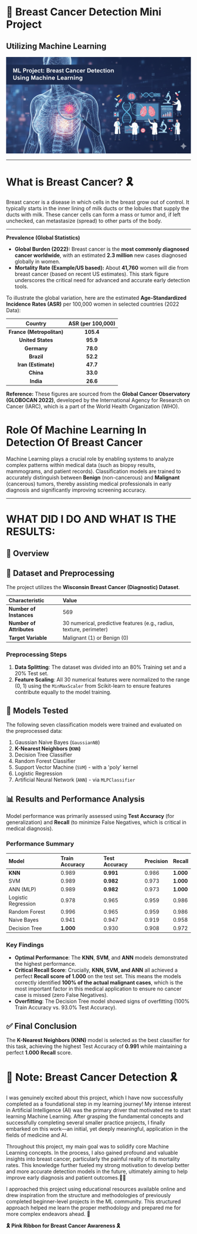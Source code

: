 # 🔬 Breast Cancer Detection Mini Project
## Utilizing Machine Learning

<img src="./img/createdbyai.png" alt="An image related to Breast Cancer Detection">

---

# What is Breast Cancer? 🎗️

Breast cancer is a disease in which cells in the breast grow out of control. It typically starts in the inner lining of milk ducts or the lobules that supply the ducts with milk. These cancer cells can form a mass or tumor and, if left unchecked, can metastasize (spread) to other parts of the body.

---
**Prevalence (Global Statistics)**

- **Global Burden (2022):** Breast cancer is the **most commonly diagnosed cancer worldwide**, with an estimated **2.3 million** new cases diagnosed globally in women.
- **Mortality Rate (Example/US based):** About **41,760** women will die from breast cancer (based on recent US estimates). This stark figure underscores the critical need for advanced and accurate early detection tools.

To illustrate the global variation, here are the estimated **Age-Standardized Incidence Rates (ASR)** per 100,000 women in selected countries (2022 Data):

| Country | ASR (per 100,000) |
| :---: | :---: |
| **France (Metropolitan)** | **105.4** |
| **United States** | **95.9** |
| **Germany** | **78.0** |
| **Brazil** | **52.2** |
| **Iran (Estimate)** | **47.7** |
| **China** | **33.0** |
| **India** | **26.6** |

**Reference:** These figures are sourced from the **Global Cancer Observatory (GLOBOCAN 2022)**, developed by the International Agency for Research on Cancer (IARC), which is a part of the World Health Organization (WHO).


# Role Of Machine Learning In Detection Of Breast Cancer

Machine Learning plays a crucial role by enabling systems to analyze complex patterns within medical data (such as biopsy results, mammograms, and patient records). Classification models are trained to accurately distinguish between **Benign** (non-cancerous) and **Malignant** (cancerous) tumors, thereby assisting medical professionals in early diagnosis and significantly improving screening accuracy.

---

# WHAT DID I DO AND WHAT IS THE RESULTS:



## 🎯 Overview

## 💾 Dataset and Preprocessing

The project utilizes the **Wisconsin Breast Cancer (Diagnostic) Dataset**.

| Characteristic | Value |
| :--- | :--- |
| **Number of Instances** | 569 |
| **Number of Attributes** | 30 numerical, predictive features (e.g., radius, texture, perimeter) |
| **Target Variable** | Malignant (1) or Benign (0) |

### Preprocessing Steps

1.  **Data Splitting**: The dataset was divided into an 80% Training set and a 20% Test set.
2.  **Feature Scaling**: All 30 numerical features were normalized to the range (0, 1) using the `MinMaxScaler` from Scikit-learn to ensure features contribute equally to the model training.

## 🤖 Models Tested

The following seven classification models were trained and evaluated on the preprocessed data:

1.  Gaussian Naive Bayes (`GaussianNB`)
2.  **K-Nearest Neighbors (`KNN`)**
3.  Decision Tree Classifier
4.  Random Forest Classifier
5.  Support Vector Machine (`SVM`) - with a 'poly' kernel
6.  Logistic Regression
7.  Artificial Neural Network (`ANN`) - via `MLPClassifier`

## 📊 Results and Performance Analysis

Model performance was primarily assessed using **Test Accuracy** (for generalization) and **Recall** (to minimize False Negatives, which is critical in medical diagnosis).

### Performance Summary

| Model | Train Accuracy | **Test Accuracy** | Precision | **Recall** |
| :--- | :--- | :--- | :--- | :--- |
| **KNN** | 0.989 | **0.991** | 0.986 | **1.000** |
| SVM | 0.989 | **0.982** | 0.973 | **1.000** |
| ANN (MLP) | 0.989 | **0.982** | 0.973 | **1.000** |
| Logistic Regression | 0.978 | 0.965 | 0.959 | 0.986 |
| Random Forest | 0.996 | 0.965 | 0.959 | 0.986 |
| Naive Bayes | 0.941 | 0.947 | 0.919 | 0.958 |
| Decision Tree | **1.000** | 0.930 | 0.908 | 0.972 |

### Key Findings

* **Optimal Performance**: The **KNN**, **SVM**, and **ANN** models demonstrated the highest performance.
* **Critical Recall Score**: Crucially, **KNN, SVM, and ANN** all achieved a perfect **Recall score of 1.000** on the test set. This means the models correctly identified **100% of the actual malignant cases**, which is the most important factor in this medical application to ensure no cancer case is missed (zero False Negatives).
* **Overfitting**: The Decision Tree model showed signs of overfitting (100% Train Accuracy vs. 93.0% Test Accuracy).

## ✅ Final Conclusion

The **K-Nearest Neighbors (KNN)** model is selected as the best classifier for this task, achieving the highest Test Accuracy of **0.991** while maintaining a perfect **1.000 Recall** score.


# 🌟 Note: Breast Cancer Detection 🎗️

I was genuinely excited about this project, which I have now successfully completed as a foundational step in my learning journey! My intense interest in Artificial Intelligence (AI) was the primary driver that motivated me to start learning Machine Learning. After grasping the fundamental concepts and successfully completing several smaller practice projects, I finally embarked on this work—an initial, yet deeply meaningful, application in the fields of medicine and AI.

Throughout this project, my main goal was to solidify core Machine Learning concepts. In the process, I also gained profound and valuable insights into breast cancer, particularly the painful reality of its mortality rates. This knowledge further fueled my strong motivation to develop better and more accurate detection models in the future, ultimately aiming to help improve early diagnosis and patient outcomes.🔬🤖

I approached this project using educational resources available online and drew inspiration from the structure and methodologies of previously completed beginner-level projects in the ML community. This structured approach helped me learn the proper methodology and prepared me for more complex endeavors ahead. 🚀

 **🎗️ Pink Ribbon for Breast Cancer Awareness 🎗️** 